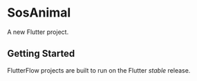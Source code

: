 # SosAnimal

A new Flutter project.

## Getting Started

FlutterFlow projects are built to run on the Flutter _stable_ release.
